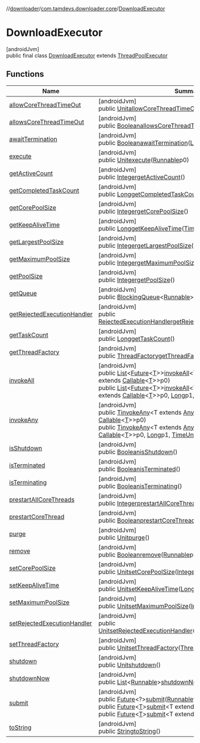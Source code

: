 //[downloader](../../../index.md)/[com.tamdevs.downloader.core](../index.md)/[DownloadExecutor](index.md)

# DownloadExecutor

[androidJvm]\
public final class [DownloadExecutor](index.md) extends [ThreadPoolExecutor](https://developer.android.com/reference/kotlin/java/util/concurrent/ThreadPoolExecutor.html)

## Functions

| Name | Summary |
|---|---|
| [allowCoreThreadTimeOut](index.md#564628405%2FFunctions%2F1725225430) | [androidJvm]<br>public [Unit](https://kotlinlang.org/api/latest/jvm/stdlib/kotlin/-unit/index.html)[allowCoreThreadTimeOut](index.md#564628405%2FFunctions%2F1725225430)([Boolean](https://developer.android.com/reference/kotlin/java/lang/Boolean.html)p0) |
| [allowsCoreThreadTimeOut](index.md#-1972202899%2FFunctions%2F1725225430) | [androidJvm]<br>public [Boolean](https://developer.android.com/reference/kotlin/java/lang/Boolean.html)[allowsCoreThreadTimeOut](index.md#-1972202899%2FFunctions%2F1725225430)() |
| [awaitTermination](index.md#-1576272893%2FFunctions%2F1725225430) | [androidJvm]<br>public [Boolean](https://developer.android.com/reference/kotlin/java/lang/Boolean.html)[awaitTermination](index.md#-1576272893%2FFunctions%2F1725225430)([Long](https://developer.android.com/reference/kotlin/java/lang/Long.html)p0, [TimeUnit](https://developer.android.com/reference/kotlin/java/util/concurrent/TimeUnit.html)p1) |
| [execute](index.md#-1847590059%2FFunctions%2F1725225430) | [androidJvm]<br>public [Unit](https://kotlinlang.org/api/latest/jvm/stdlib/kotlin/-unit/index.html)[execute](index.md#-1847590059%2FFunctions%2F1725225430)([Runnable](https://developer.android.com/reference/kotlin/java/lang/Runnable.html)p0) |
| [getActiveCount](index.md#186119340%2FFunctions%2F1725225430) | [androidJvm]<br>public [Integer](https://developer.android.com/reference/kotlin/java/lang/Integer.html)[getActiveCount](index.md#186119340%2FFunctions%2F1725225430)() |
| [getCompletedTaskCount](index.md#1562943142%2FFunctions%2F1725225430) | [androidJvm]<br>public [Long](https://developer.android.com/reference/kotlin/java/lang/Long.html)[getCompletedTaskCount](index.md#1562943142%2FFunctions%2F1725225430)() |
| [getCorePoolSize](index.md#-729621303%2FFunctions%2F1725225430) | [androidJvm]<br>public [Integer](https://developer.android.com/reference/kotlin/java/lang/Integer.html)[getCorePoolSize](index.md#-729621303%2FFunctions%2F1725225430)() |
| [getKeepAliveTime](index.md#-599859174%2FFunctions%2F1725225430) | [androidJvm]<br>public [Long](https://developer.android.com/reference/kotlin/java/lang/Long.html)[getKeepAliveTime](index.md#-599859174%2FFunctions%2F1725225430)([TimeUnit](https://developer.android.com/reference/kotlin/java/util/concurrent/TimeUnit.html)p0) |
| [getLargestPoolSize](index.md#-1813265636%2FFunctions%2F1725225430) | [androidJvm]<br>public [Integer](https://developer.android.com/reference/kotlin/java/lang/Integer.html)[getLargestPoolSize](index.md#-1813265636%2FFunctions%2F1725225430)() |
| [getMaximumPoolSize](index.md#504753240%2FFunctions%2F1725225430) | [androidJvm]<br>public [Integer](https://developer.android.com/reference/kotlin/java/lang/Integer.html)[getMaximumPoolSize](index.md#504753240%2FFunctions%2F1725225430)() |
| [getPoolSize](index.md#-208281432%2FFunctions%2F1725225430) | [androidJvm]<br>public [Integer](https://developer.android.com/reference/kotlin/java/lang/Integer.html)[getPoolSize](index.md#-208281432%2FFunctions%2F1725225430)() |
| [getQueue](index.md#-1752592316%2FFunctions%2F1725225430) | [androidJvm]<br>public [BlockingQueue](https://developer.android.com/reference/kotlin/java/util/concurrent/BlockingQueue.html)&lt;[Runnable](https://developer.android.com/reference/kotlin/java/lang/Runnable.html)&gt;[getQueue](index.md#-1752592316%2FFunctions%2F1725225430)() |
| [getRejectedExecutionHandler](index.md#-287362923%2FFunctions%2F1725225430) | [androidJvm]<br>public [RejectedExecutionHandler](https://developer.android.com/reference/kotlin/java/util/concurrent/RejectedExecutionHandler.html)[getRejectedExecutionHandler](index.md#-287362923%2FFunctions%2F1725225430)() |
| [getTaskCount](index.md#968802539%2FFunctions%2F1725225430) | [androidJvm]<br>public [Long](https://developer.android.com/reference/kotlin/java/lang/Long.html)[getTaskCount](index.md#968802539%2FFunctions%2F1725225430)() |
| [getThreadFactory](index.md#1672062101%2FFunctions%2F1725225430) | [androidJvm]<br>public [ThreadFactory](https://developer.android.com/reference/kotlin/java/util/concurrent/ThreadFactory.html)[getThreadFactory](index.md#1672062101%2FFunctions%2F1725225430)() |
| [invokeAll](index.md#-1238795061%2FFunctions%2F1725225430) | [androidJvm]<br>public [List](https://developer.android.com/reference/kotlin/java/util/List.html)&lt;[Future](https://developer.android.com/reference/kotlin/java/util/concurrent/Future.html)&lt;[T](index.md#-1238795061%2FFunctions%2F1725225430)&gt;&gt;[invokeAll](index.md#-1238795061%2FFunctions%2F1725225430)&lt;T extends [Any](https://kotlinlang.org/api/latest/jvm/stdlib/kotlin/-any/index.html)&gt;([Collection](https://developer.android.com/reference/kotlin/java/util/Collection.html)&lt;? extends [Callable](https://developer.android.com/reference/kotlin/java/util/concurrent/Callable.html)&lt;[T](index.md#-1238795061%2FFunctions%2F1725225430)&gt;&gt;p0)<br>public [List](https://developer.android.com/reference/kotlin/java/util/List.html)&lt;[Future](https://developer.android.com/reference/kotlin/java/util/concurrent/Future.html)&lt;[T](index.md#308954496%2FFunctions%2F1725225430)&gt;&gt;[invokeAll](index.md#308954496%2FFunctions%2F1725225430)&lt;T extends [Any](https://kotlinlang.org/api/latest/jvm/stdlib/kotlin/-any/index.html)&gt;([Collection](https://developer.android.com/reference/kotlin/java/util/Collection.html)&lt;? extends [Callable](https://developer.android.com/reference/kotlin/java/util/concurrent/Callable.html)&lt;[T](index.md#308954496%2FFunctions%2F1725225430)&gt;&gt;p0, [Long](https://developer.android.com/reference/kotlin/java/lang/Long.html)p1, [TimeUnit](https://developer.android.com/reference/kotlin/java/util/concurrent/TimeUnit.html)p2) |
| [invokeAny](index.md#181119638%2FFunctions%2F1725225430) | [androidJvm]<br>public [T](index.md#181119638%2FFunctions%2F1725225430)[invokeAny](index.md#181119638%2FFunctions%2F1725225430)&lt;T extends [Any](https://kotlinlang.org/api/latest/jvm/stdlib/kotlin/-any/index.html)&gt;([Collection](https://developer.android.com/reference/kotlin/java/util/Collection.html)&lt;? extends [Callable](https://developer.android.com/reference/kotlin/java/util/concurrent/Callable.html)&lt;[T](index.md#181119638%2FFunctions%2F1725225430)&gt;&gt;p0)<br>public [T](index.md#-941161077%2FFunctions%2F1725225430)[invokeAny](index.md#-941161077%2FFunctions%2F1725225430)&lt;T extends [Any](https://kotlinlang.org/api/latest/jvm/stdlib/kotlin/-any/index.html)&gt;([Collection](https://developer.android.com/reference/kotlin/java/util/Collection.html)&lt;? extends [Callable](https://developer.android.com/reference/kotlin/java/util/concurrent/Callable.html)&lt;[T](index.md#-941161077%2FFunctions%2F1725225430)&gt;&gt;p0, [Long](https://developer.android.com/reference/kotlin/java/lang/Long.html)p1, [TimeUnit](https://developer.android.com/reference/kotlin/java/util/concurrent/TimeUnit.html)p2) |
| [isShutdown](index.md#1069543711%2FFunctions%2F1725225430) | [androidJvm]<br>public [Boolean](https://developer.android.com/reference/kotlin/java/lang/Boolean.html)[isShutdown](index.md#1069543711%2FFunctions%2F1725225430)() |
| [isTerminated](index.md#-1186300942%2FFunctions%2F1725225430) | [androidJvm]<br>public [Boolean](https://developer.android.com/reference/kotlin/java/lang/Boolean.html)[isTerminated](index.md#-1186300942%2FFunctions%2F1725225430)() |
| [isTerminating](index.md#-1214314329%2FFunctions%2F1725225430) | [androidJvm]<br>public [Boolean](https://developer.android.com/reference/kotlin/java/lang/Boolean.html)[isTerminating](index.md#-1214314329%2FFunctions%2F1725225430)() |
| [prestartAllCoreThreads](index.md#1305616535%2FFunctions%2F1725225430) | [androidJvm]<br>public [Integer](https://developer.android.com/reference/kotlin/java/lang/Integer.html)[prestartAllCoreThreads](index.md#1305616535%2FFunctions%2F1725225430)() |
| [prestartCoreThread](index.md#2112903735%2FFunctions%2F1725225430) | [androidJvm]<br>public [Boolean](https://developer.android.com/reference/kotlin/java/lang/Boolean.html)[prestartCoreThread](index.md#2112903735%2FFunctions%2F1725225430)() |
| [purge](index.md#-947406544%2FFunctions%2F1725225430) | [androidJvm]<br>public [Unit](https://kotlinlang.org/api/latest/jvm/stdlib/kotlin/-unit/index.html)[purge](index.md#-947406544%2FFunctions%2F1725225430)() |
| [remove](index.md#-2014440022%2FFunctions%2F1725225430) | [androidJvm]<br>public [Boolean](https://developer.android.com/reference/kotlin/java/lang/Boolean.html)[remove](index.md#-2014440022%2FFunctions%2F1725225430)([Runnable](https://developer.android.com/reference/kotlin/java/lang/Runnable.html)p0) |
| [setCorePoolSize](index.md#508164251%2FFunctions%2F1725225430) | [androidJvm]<br>public [Unit](https://kotlinlang.org/api/latest/jvm/stdlib/kotlin/-unit/index.html)[setCorePoolSize](index.md#508164251%2FFunctions%2F1725225430)([Integer](https://developer.android.com/reference/kotlin/java/lang/Integer.html)p0) |
| [setKeepAliveTime](index.md#-1016272664%2FFunctions%2F1725225430) | [androidJvm]<br>public [Unit](https://kotlinlang.org/api/latest/jvm/stdlib/kotlin/-unit/index.html)[setKeepAliveTime](index.md#-1016272664%2FFunctions%2F1725225430)([Long](https://developer.android.com/reference/kotlin/java/lang/Long.html)p0, [TimeUnit](https://developer.android.com/reference/kotlin/java/util/concurrent/TimeUnit.html)p1) |
| [setMaximumPoolSize](index.md#-1457346046%2FFunctions%2F1725225430) | [androidJvm]<br>public [Unit](https://kotlinlang.org/api/latest/jvm/stdlib/kotlin/-unit/index.html)[setMaximumPoolSize](index.md#-1457346046%2FFunctions%2F1725225430)([Integer](https://developer.android.com/reference/kotlin/java/lang/Integer.html)p0) |
| [setRejectedExecutionHandler](index.md#2021622194%2FFunctions%2F1725225430) | [androidJvm]<br>public [Unit](https://kotlinlang.org/api/latest/jvm/stdlib/kotlin/-unit/index.html)[setRejectedExecutionHandler](index.md#2021622194%2FFunctions%2F1725225430)([RejectedExecutionHandler](https://developer.android.com/reference/kotlin/java/util/concurrent/RejectedExecutionHandler.html)p0) |
| [setThreadFactory](index.md#1999921496%2FFunctions%2F1725225430) | [androidJvm]<br>public [Unit](https://kotlinlang.org/api/latest/jvm/stdlib/kotlin/-unit/index.html)[setThreadFactory](index.md#1999921496%2FFunctions%2F1725225430)([ThreadFactory](https://developer.android.com/reference/kotlin/java/util/concurrent/ThreadFactory.html)p0) |
| [shutdown](index.md#1876789673%2FFunctions%2F1725225430) | [androidJvm]<br>public [Unit](https://kotlinlang.org/api/latest/jvm/stdlib/kotlin/-unit/index.html)[shutdown](index.md#1876789673%2FFunctions%2F1725225430)() |
| [shutdownNow](index.md#1477643355%2FFunctions%2F1725225430) | [androidJvm]<br>public [List](https://developer.android.com/reference/kotlin/java/util/List.html)&lt;[Runnable](https://developer.android.com/reference/kotlin/java/lang/Runnable.html)&gt;[shutdownNow](index.md#1477643355%2FFunctions%2F1725225430)() |
| [submit](submit.md) | [androidJvm]<br>public [Future](https://developer.android.com/reference/kotlin/java/util/concurrent/Future.html)&lt;?&gt;[submit](submit.md)([Runnable](https://developer.android.com/reference/kotlin/java/lang/Runnable.html)task)<br>public [Future](https://developer.android.com/reference/kotlin/java/util/concurrent/Future.html)&lt;[T](index.md#-1451340346%2FFunctions%2F1725225430)&gt;[submit](index.md#-1451340346%2FFunctions%2F1725225430)&lt;T extends [Any](https://kotlinlang.org/api/latest/jvm/stdlib/kotlin/-any/index.html)&gt;([Callable](https://developer.android.com/reference/kotlin/java/util/concurrent/Callable.html)&lt;[T](index.md#-1451340346%2FFunctions%2F1725225430)&gt;p0)<br>public [Future](https://developer.android.com/reference/kotlin/java/util/concurrent/Future.html)&lt;[T](index.md#-1704936513%2FFunctions%2F1725225430)&gt;[submit](index.md#-1704936513%2FFunctions%2F1725225430)&lt;T extends [Any](https://kotlinlang.org/api/latest/jvm/stdlib/kotlin/-any/index.html)&gt;([Runnable](https://developer.android.com/reference/kotlin/java/lang/Runnable.html)p0, [T](index.md#-1704936513%2FFunctions%2F1725225430)p1) |
| [toString](index.md#1825170003%2FFunctions%2F1725225430) | [androidJvm]<br>public [String](https://developer.android.com/reference/kotlin/java/lang/String.html)[toString](index.md#1825170003%2FFunctions%2F1725225430)() |
